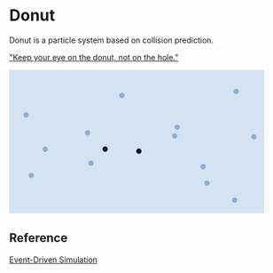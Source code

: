 # Donut

Donut is a particle system based on collision prediction.

["Keep your eye on the donut, not on the hole."](https://youtu.be/30qmvR-VPZo?t=275)

![screenshot](https://github.com/whichxjy/Donut/blob/master/doc/screenshot.png)

## Reference

[Event-Driven Simulation](https://algs4.cs.princeton.edu/61event/)
